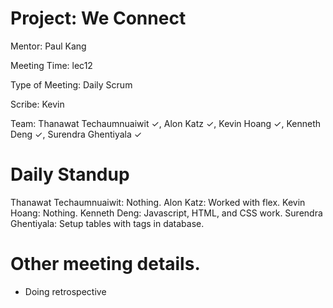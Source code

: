 # Project: We Connect
Mentor: Paul Kang

Meeting Time: lec12

Type of Meeting: Daily Scrum

Scribe: Kevin

Team: Thanawat Techaumnuaiwit ✓, Alon Katz ✓, Kevin Hoang ✓, Kenneth Deng ✓, Surendra Ghentiyala ✓

# Daily Standup
Thanawat Techaumnuaiwit: Nothing.
Alon Katz: Worked with flex.
Kevin Hoang: Nothing.
Kenneth Deng: Javascript, HTML, and CSS work.
Surendra Ghentiyala: Setup tables with tags in database.

# Other meeting details.
- Doing retrospective
